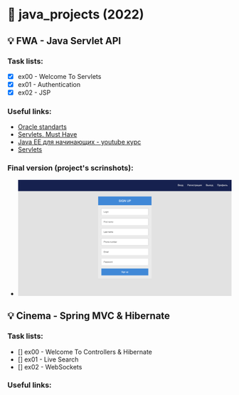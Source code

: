 # :pushpin: java_projects (2022)

## :bulb: FWA - Java Servlet API
### Task lists:
- [x] ex00 - Welcome To Servlets
- [x] ex01 - Authentication
- [x] ex02 - JSP

### Useful links:
- [Oracle standarts](https://www.oracle.com/java/technologies/javase/codeconventions-namingconventions.html)
- [Servlets. Must Have](https://www.youtube.com/watch?v=FE7ygm8CTaY&list=PL786bPIlqEjRVDNpxzgLv9iMmB4y5kMfT)
- [Java EE для начинающих - youtube курс](https://www.youtube.com/watch?v=V6W-AfjWVaQ&list=PLAma_mKffTOTTFqIkLXgHqVuL6xJhb0mr)
- [Servlets](https://www.youtube.com/watch?v=Jnd4PQt44j0&list=PLU2ftbIeotGoQGD51e0qb98lE0xhgNDF1)

### Final version (project's scrinshots):
- ![sign up](https://github.com/gbroccol/java_projects/blob/main/00%20FWA/imgForReadMe/sign%20up.png)


## :bulb: Cinema - Spring MVC & Hibernate
### Task lists:
- [] ex00 - Welcome To Controllers & Hibernate
- [] ex01 - Live Search
- [] ex02 - WebSockets

### Useful links:
